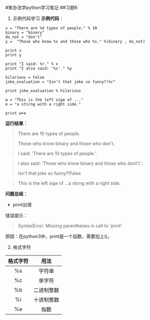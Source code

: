 #笨办法学python学习笔记
##习题6
1. 示例代码学习
**示例代码**：

```
x = "There are %d types of people." % 10
binary = "binary"
do_not = "don't"
y =  "Those who know %s and those who %s." %(binary , do_not)

print x
print y

print "I said: %r." % x
print "I also said: '%s'." %y

hilarious = False
joke_evaluation = "Isn't that joke so funny?!%r"

print joke_evaluation % hilarious

w = "This is the left sige of ..."
e = "a stirng with a right side."

print w+e

```
**运行结果**：
>There are 10 types of people.

>Those who know binary and those who don't.

>I said: 'There are 10 types of people.'.

>I also said: 'Those who know binary and those who dont't.'.

>Isn't that joke so funny?!False

>This is the left sige of ...a stirng with a right side.

__问题总结__：

- print出错

错误提示：

>SyntaxError: Missing parentheses in call to 'print'

原因：在python3中，print是一个函数，需要加上()。


2. 格式字符

|格式字符|用法|
|:---:|:---:|
|%s|字符串|
|%c|单字符|
|%b|二进制整数|
|%i|十进制整数|
|%e|指数|

